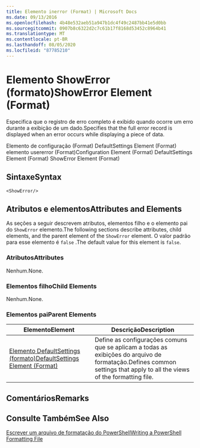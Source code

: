 ```yaml
---
title: Elemento inerror (Format) | Microsoft Docs
ms.date: 09/13/2016
ms.openlocfilehash: 4b48e532aeb51a947b1dc4f49c2487bb41e5d0bb
ms.sourcegitcommit: 0907b8c6322d2c7c61b17f8168d53452c8964b41
ms.translationtype: MT
ms.contentlocale: pt-BR
ms.lasthandoff: 08/05/2020
ms.locfileid: "87785210"
---
```

# <a name="showerror-element-format"></a><span data-ttu-id="e4dc7-102">Elemento ShowError (formato)</span><span class="sxs-lookup"><span data-stu-id="e4dc7-102">ShowError Element (Format)</span></span>

<span data-ttu-id="e4dc7-103">Especifica que o registro de erro completo é exibido quando ocorre um erro durante a exibição de um dado.</span><span class="sxs-lookup"><span data-stu-id="e4dc7-103">Specifies that the full error record is displayed when an error occurs while displaying a piece of data.</span></span>

<span data-ttu-id="e4dc7-104">Elemento de configuração (Format) DefaultSettings Element (Format) elemento usererror (Format)</span><span class="sxs-lookup"><span data-stu-id="e4dc7-104">Configuration Element (Format) DefaultSettings Element (Format) ShowError Element (Format)</span></span>

## <a name="syntax"></a><span data-ttu-id="e4dc7-105">Sintaxe</span><span class="sxs-lookup"><span data-stu-id="e4dc7-105">Syntax</span></span>

```scr
<ShowError/>
```

## <a name="attributes-and-elements"></a><span data-ttu-id="e4dc7-106">Atributos e elementos</span><span class="sxs-lookup"><span data-stu-id="e4dc7-106">Attributes and Elements</span></span>

<span data-ttu-id="e4dc7-107">As seções a seguir descrevem atributos, elementos filho e o elemento pai do `ShowError` elemento.</span><span class="sxs-lookup"><span data-stu-id="e4dc7-107">The following sections describe attributes, child elements, and the parent element of the `ShowError` element.</span></span> <span data-ttu-id="e4dc7-108">O valor padrão para esse elemento é `false` .</span><span class="sxs-lookup"><span data-stu-id="e4dc7-108">The default value for this element is `false`.</span></span>

### <a name="attributes"></a><span data-ttu-id="e4dc7-109">Atributos</span><span class="sxs-lookup"><span data-stu-id="e4dc7-109">Attributes</span></span>

<span data-ttu-id="e4dc7-110">Nenhum.</span><span class="sxs-lookup"><span data-stu-id="e4dc7-110">None.</span></span>

### <a name="child-elements"></a><span data-ttu-id="e4dc7-111">Elementos filho</span><span class="sxs-lookup"><span data-stu-id="e4dc7-111">Child Elements</span></span>

<span data-ttu-id="e4dc7-112">Nenhum.</span><span class="sxs-lookup"><span data-stu-id="e4dc7-112">None.</span></span>

### <a name="parent-elements"></a><span data-ttu-id="e4dc7-113">Elementos pai</span><span class="sxs-lookup"><span data-stu-id="e4dc7-113">Parent Elements</span></span>

|<span data-ttu-id="e4dc7-114">Elemento</span><span class="sxs-lookup"><span data-stu-id="e4dc7-114">Element</span></span>|<span data-ttu-id="e4dc7-115">Descrição</span><span class="sxs-lookup"><span data-stu-id="e4dc7-115">Description</span></span>|
|-------------|-----------------|
|[<span data-ttu-id="e4dc7-116">Elemento DefaultSettings (formato)</span><span class="sxs-lookup"><span data-stu-id="e4dc7-116">DefaultSettings Element (Format)</span></span>](./defaultsettings-element-format.md)|<span data-ttu-id="e4dc7-117">Define as configurações comuns que se aplicam a todas as exibições do arquivo de formatação.</span><span class="sxs-lookup"><span data-stu-id="e4dc7-117">Defines common settings that apply to all the views of the formatting file.</span></span>|

## <a name="remarks"></a><span data-ttu-id="e4dc7-118">Comentários</span><span class="sxs-lookup"><span data-stu-id="e4dc7-118">Remarks</span></span>

## <a name="see-also"></a><span data-ttu-id="e4dc7-119">Consulte Também</span><span class="sxs-lookup"><span data-stu-id="e4dc7-119">See Also</span></span>

[<span data-ttu-id="e4dc7-120">Escrever um arquivo de formatação do PowerShell</span><span class="sxs-lookup"><span data-stu-id="e4dc7-120">Writing a PowerShell Formatting File</span></span>](./writing-a-powershell-formatting-file.md)
